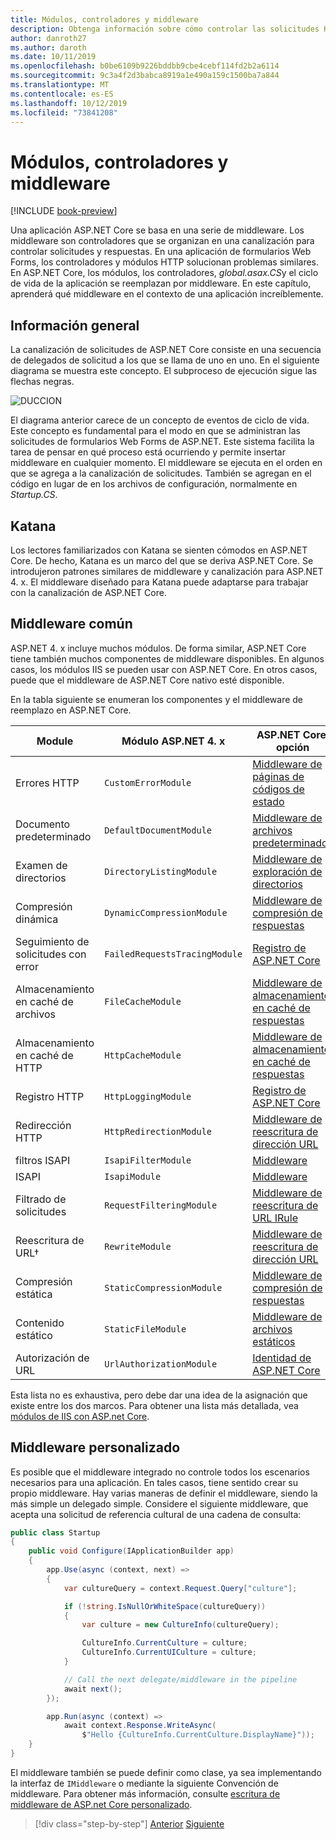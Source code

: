 ```yaml
---
title: Módulos, controladores y middleware
description: Obtenga información sobre cómo controlar las solicitudes HTTP con módulos, controladores y middleware.
author: danroth27
ms.author: daroth
ms.date: 10/11/2019
ms.openlocfilehash: b0be6109b9226bddbb9cbe4cebf114fd2b2a6114
ms.sourcegitcommit: 9c3a4f2d3babca8919a1e490a159c1500ba7a844
ms.translationtype: MT
ms.contentlocale: es-ES
ms.lasthandoff: 10/12/2019
ms.locfileid: "73841208"
---
```

# <a name="modules-handlers-and-middleware"></a>Módulos, controladores y middleware

[!INCLUDE [book-preview](../../../includes/book-preview.md)]

Una aplicación ASP.NET Core se basa en una serie de middleware. Los middleware son controladores que se organizan en una canalización para controlar solicitudes y respuestas. En una aplicación de formularios Web Forms, los controladores y módulos HTTP solucionan problemas similares. En ASP.NET Core, los módulos, los controladores, *global.asax.CS*y el ciclo de vida de la aplicación se reemplazan por middleware. En este capítulo, aprenderá qué middleware en el contexto de una aplicación increíblemente.

## <a name="overview"></a>Información general

La canalización de solicitudes de ASP.NET Core consiste en una secuencia de delegados de solicitud a los que se llama de uno en uno. En el siguiente diagrama se muestra este concepto. El subproceso de ejecución sigue las flechas negras.

![DUCCION](media/middleware/request-delegate-pipeline.png)

El diagrama anterior carece de un concepto de eventos de ciclo de vida. Este concepto es fundamental para el modo en que se administran las solicitudes de formularios Web Forms de ASP.NET. Este sistema facilita la tarea de pensar en qué proceso está ocurriendo y permite insertar middleware en cualquier momento. El middleware se ejecuta en el orden en que se agrega a la canalización de solicitudes. También se agregan en el código en lugar de en los archivos de configuración, normalmente en *Startup.CS*.

## <a name="katana"></a>Katana

Los lectores familiarizados con Katana se sienten cómodos en ASP.NET Core. De hecho, Katana es un marco del que se deriva ASP.NET Core. Se introdujeron patrones similares de middleware y canalización para ASP.NET 4. x. El middleware diseñado para Katana puede adaptarse para trabajar con la canalización de ASP.NET Core.

## <a name="common-middleware"></a>Middleware común

ASP.NET 4. x incluye muchos módulos. De forma similar, ASP.NET Core tiene también muchos componentes de middleware disponibles. En algunos casos, los módulos IIS se pueden usar con ASP.NET Core. En otros casos, puede que el middleware de ASP.NET Core nativo esté disponible.

En la tabla siguiente se enumeran los componentes y el middleware de reemplazo en ASP.NET Core.

|Module                 |Módulo ASP.NET 4. x           |ASP.NET Core, opción|
|-----------------------|-----------------------------|-------------------|
|Errores HTTP            |`CustomErrorModule`          |[Middleware de páginas de códigos de estado](/aspnet/core/fundamentals/error-handling#usestatuscodepages)|
|Documento predeterminado       |`DefaultDocumentModule`      |[Middleware de archivos predeterminados](/aspnet/core/fundamentals/static-files#serve-a-default-document)|
|Examen de directorios     |`DirectoryListingModule`     |[Middleware de exploración de directorios](/aspnet/core/fundamentals/static-files#enable-directory-browsing)|
|Compresión dinámica    |`DynamicCompressionModule`   |[Middleware de compresión de respuestas](/aspnet/core/performance/response-compression)|
|Seguimiento de solicitudes con error|`FailedRequestsTracingModule`|[Registro de ASP.NET Core](/aspnet/core/fundamentals/logging/index#tracesource-provider)|
|Almacenamiento en caché de archivos           |`FileCacheModule`            |[Middleware de almacenamiento en caché de respuestas](/aspnet/core/performance/caching/middleware)|
|Almacenamiento en caché de HTTP           |`HttpCacheModule`            |[Middleware de almacenamiento en caché de respuestas](/aspnet/core/performance/caching/middleware)|
|Registro HTTP           |`HttpLoggingModule`          |[Registro de ASP.NET Core](/aspnet/core/fundamentals/logging/index)|
|Redirección HTTP       |`HttpRedirectionModule`      |[Middleware de reescritura de dirección URL](/aspnet/core/fundamentals/url-rewriting)|
|filtros ISAPI          |`IsapiFilterModule`          |[Middleware](/aspnet/core/fundamentals/middleware/index)|
|ISAPI                  |`IsapiModule`                |[Middleware](/aspnet/core/fundamentals/middleware/index)|
|Filtrado de solicitudes      |`RequestFilteringModule`     |[Middleware de reescritura de URL IRule](/aspnet/core/fundamentals/url-rewriting#irule-based-rule)|
|Reescritura de URL&#8224;   |`RewriteModule`              |[Middleware de reescritura de dirección URL](/aspnet/core/fundamentals/url-rewriting)|
|Compresión estática     |`StaticCompressionModule`    |[Middleware de compresión de respuestas](/aspnet/core/performance/response-compression)|
|Contenido estático         |`StaticFileModule`           |[Middleware de archivos estáticos](/aspnet/core/fundamentals/static-files)|
|Autorización de URL      |`UrlAuthorizationModule`     |[Identidad de ASP.NET Core](/aspnet/core/security/authentication/identity)|

Esta lista no es exhaustiva, pero debe dar una idea de la asignación que existe entre los dos marcos. Para obtener una lista más detallada, vea [módulos de IIS con ASP.net Core](/aspnet/core/host-and-deploy/iis/modules).

## <a name="custom-middleware"></a>Middleware personalizado

Es posible que el middleware integrado no controle todos los escenarios necesarios para una aplicación. En tales casos, tiene sentido crear su propio middleware. Hay varias maneras de definir el middleware, siendo la más simple un delegado simple. Considere el siguiente middleware, que acepta una solicitud de referencia cultural de una cadena de consulta:

```csharp
public class Startup
{
    public void Configure(IApplicationBuilder app)
    {
        app.Use(async (context, next) =>
        {
            var cultureQuery = context.Request.Query["culture"];

            if (!string.IsNullOrWhiteSpace(cultureQuery))
            {
                var culture = new CultureInfo(cultureQuery);

                CultureInfo.CurrentCulture = culture;
                CultureInfo.CurrentUICulture = culture;
            }

            // Call the next delegate/middleware in the pipeline
            await next();
        });

        app.Run(async (context) =>
            await context.Response.WriteAsync(
                $"Hello {CultureInfo.CurrentCulture.DisplayName}"));
    }
}
```

El middleware también se puede definir como clase, ya sea implementando la interfaz de `IMiddleware` o mediante la siguiente Convención de middleware. Para obtener más información, consulte [escritura de middleware de ASP.net Core personalizado](/aspnet/core/fundamentals/middleware/write).

>[!div class="step-by-step"]
>[Anterior](data.md)
>[Siguiente](config.md)
